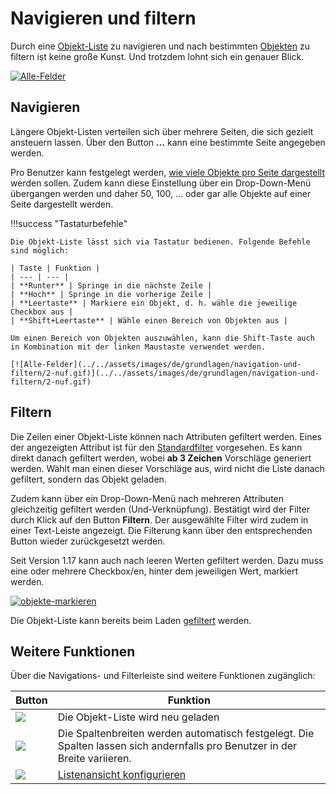 # Navigieren und filtern

Durch eine [Objekt-Liste](index.md) zu navigieren und nach bestimmten [Objekten](../struktur-it-dokumentation.md) zu filtern ist keine große Kunst. Und trotzdem lohnt sich ein genauer Blick.

[![Alle-Felder](../../assets/images/de/grundlagen/navigation-und-filtern/1-nuf.png)](../../assets/images/de/grundlagen/navigation-und-filtern/1-nuf.png)

Navigieren
----------

Längere Objekt-Listen verteilen sich über mehrere Seiten, die sich gezielt ansteuern lassen. Über den Button **…** kann eine bestimmte Seite angegeben werden.

Pro Benutzer kann festgelegt werden, [wie viele Objekte pro Seite dargestellt](erweiterte-einstellungen.md) werden sollen. Zudem kann diese Einstellung über ein Drop-Down-Menü übergangen werden und daher 50, 100, … oder gar alle Objekte auf einer Seite dargestellt werden.

!!!success "Tastaturbefehle"

    Die Objekt-Liste lässt sich via Tastatur bedienen. Folgende Befehle sind möglich:

    | Taste | Funktion |
    | --- | --- |
    | **Runter** | Springe in die nächste Zeile |
    | **Hoch** | Springe in die vorherige Zeile |
    | **Leertaste** | Markiere ein Objekt, d. h. wähle die jeweilige Checkbox aus |
    | **Shift+Leertaste** | Wähle einen Bereich von Objekten aus |

    Um einen Bereich von Objekten auszuwählen, kann die Shift-Taste auch in Kombination mit der linken Maustaste verwendet werden.

    [![Alle-Felder](../../assets/images/de/grundlagen/navigation-und-filtern/2-nuf.gif)](../../assets/images/de/grundlagen/navigation-und-filtern/2-nuf.gif)

Filtern
-------

Die Zeilen einer Objekt-Liste können nach Attributen gefiltert werden. Eines der angezeigten Attribut ist für den [Standardfilter](listenansicht-konfigurieren.md) vorgesehen. Es kann direkt danach gefiltert werden, wobei **ab 3 Zeichen** Vorschläge generiert werden. Wählt man einen dieser Vorschläge aus, wird nicht die Liste danach gefiltert, sondern das Objekt geladen.

Zudem kann über ein Drop-Down-Menü nach mehreren Attributen gleichzeitig gefiltert werden (Und-Verknüpfung). Bestätigt wird der Filter durch Klick auf den Button **Filtern**. Der ausgewählte Filter wird zudem in einer Text-Leiste angezeigt. Die Filterung kann über den entsprechenden Button wieder zurückgesetzt werden.

Seit Version 1.17 kann auch nach leeren Werten gefiltert werden. Dazu muss eine oder mehrere Checkbox/en, hinter dem jeweiligen Wert, markiert werden.

[![objekte-markieren](../../assets/images/de/grundlagen/navigation-und-filtern/3-nuf.png)](../../assets/images/de/grundlagen/navigation-und-filtern/3-nuf.png)

Die Objekt-Liste kann bereits beim Laden [gefiltert](listenansicht-konfigurieren.md) werden.

Weitere Funktionen
------------------

Über die Navigations- und Filterleiste sind weitere Funktionen zugänglich:

|   Button  |   Funktion  |
| --- | --- |
| [![](../../assets/images/de/grundlagen/navigation-und-filtern/4-nuf.png)](../../assets/images/de/grundlagen/navigation-und-filtern/4-nuf.png) | Die Objekt-Liste wird neu geladen |
| [![](../../assets/images/de/grundlagen/navigation-und-filtern/5-nuf.png)](../../assets/images/de/grundlagen/navigation-und-filtern/5-nuf.png) | Die Spaltenbreiten werden automatisch festgelegt. Die Spalten lassen sich andernfalls pro Benutzer in der Breite variieren. |
| [![](../../assets/images/de/grundlagen/navigation-und-filtern/6-nuf.png)](../../assets/images/de/grundlagen/navigation-und-filtern/6-nuf.png) | [Listenansicht konfigurieren](listenansicht-konfigurieren.md) |